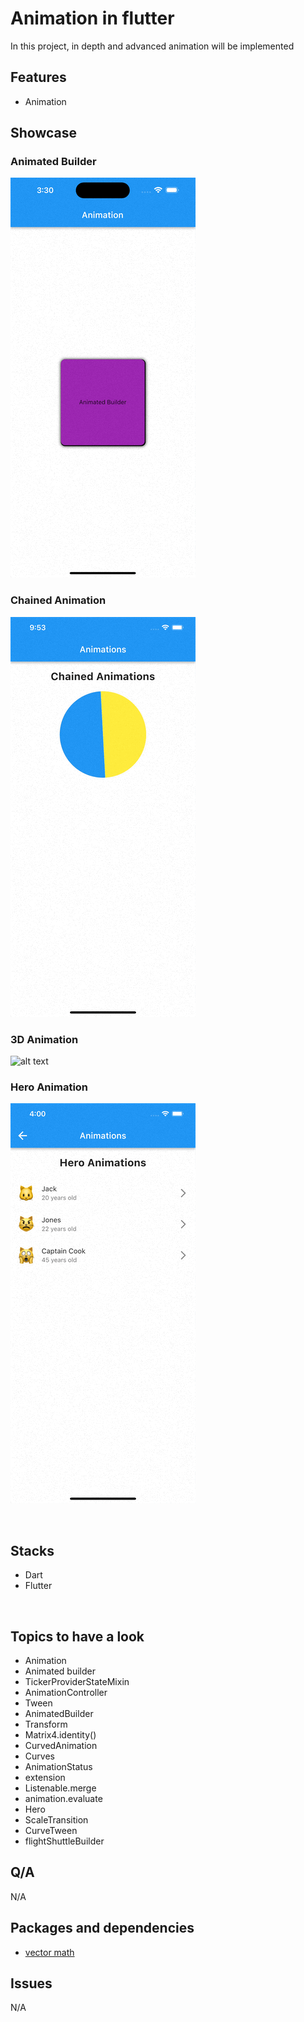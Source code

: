 # Animation in flutter

In this project, in depth and advanced animation will be implemented




## Features

- Animation


<!-- <br> -->

## Showcase
### Animated Builder



![alt text](https://github.com/alxayeed/flutter-animation-graphics/blob/main/ss/animation.gif)

### Chained Animation

![alt text](https://github.com/alxayeed/flutter-animation-graphics/blob/main/ss/animation2.gif)

### 3D Animation

![alt text](https://github.com/alxayeed/flutter-animation-graphics/blob/feature/3_3D_animation/ss/3d.gif)

### Hero Animation

![alt text](https://github.com/alxayeed/flutter-animation-graphics/blob/main/ss/hero.gif)




<br>

## Stacks

- Dart
- Flutter

<br>

## Topics to have a look
- Animation
- Animated builder
- TickerProviderStateMixin
- AnimationController
- Tween
- AnimatedBuilder
- Transform
- Matrix4.identity()
- CurvedAnimation
- Curves
- AnimationStatus
- extension
- Listenable.merge
- animation.evaluate
- Hero
- ScaleTransition
- CurveTween
- flightShuttleBuilder

  
## Q/A
N/A


## Packages and dependencies
- [vector math](https://pub.dev/packages/vector_math)

## Issues
N/A
